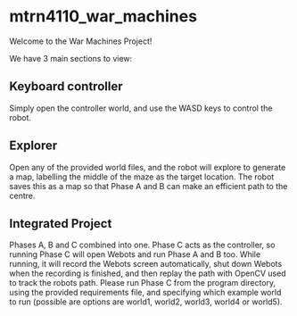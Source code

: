 # mtrn4110_war_machines

Welcome to the War Machines Project!

We have 3 main sections to view:

## Keyboard controller 

Simply open the controller world, and use the WASD keys to control the robot.

## Explorer

Open any of the provided world files, and the robot will explore to generate a map, labelling the middle of the maze as the target location. The robot saves this as a map so that Phase A and B can make an efficient path to the centre.

## Integrated Project

Phases A, B and C combined into one. Phase C acts as the controller, so running Phase C will open Webots and run Phase A and B too. While running, it will record the Webots screen automatically, shut down Webots when the recording is finished, and then replay the path with OpenCV used to track the robots path. Please run Phase C from the program directory, using the provided requirements file, and specifying which example world to run (possible are options are world1, world2, world3, world4 or world5).